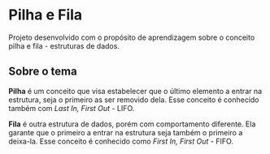 # Pilha e Fila 

Projeto desenvolvido com o propósito de aprendizagem sobre o conceito pilha e fila - estruturas de dados.

## Sobre o tema

**Pilha** é um conceito que visa estabelecer que o último elemento a entrar na estrutura, seja o primeiro as ser removido dela. Esse conceito é conhecido também com *Last In, First Out* - LIFO.

**Fila** é outra estrutura de dados, porém com comportamento diferente. Ela garante que o primeiro a entrar na estrutura seja também o primeiro a deixa-la. Esse conceito é conhecido como *First In, First Out* - FIFO.
